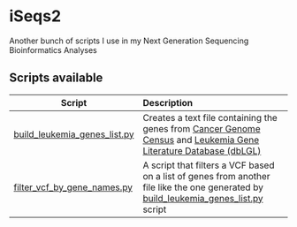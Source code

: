 # iSeqs2
Another bunch of scripts I use in my Next Generation Sequencing Bioinformatics Analyses

## Scripts available

| Script | Description |
| ------------- |:-------------|
|[build_leukemia_genes_list.py](https://github.com/alexcoppe/iSeqs2/blob/master/scripts/build_leukemia_genes_list/README.md) | Creates a text file containing the genes from [Cancer Genome Census](https://cancer.sanger.ac.uk/census) and [Leukemia Gene Literature Database (dbLGL)](http://soft.bioinfo-minzhao.org/lgl/)|
|[filter_vcf_by_gene_names.py](https://github.com/alexcoppe/iSeqs2/tree/master/scripts/filter_vcf_by_gene_names/README.md)|A script that filters a VCF based on a list of genes from another file like the one generated by [build_leukemia_genes_list.py](https://github.com/alexcoppe/iSeqs2/blob/master/scripts/build_leukemia_genes_list/README.md) script|
